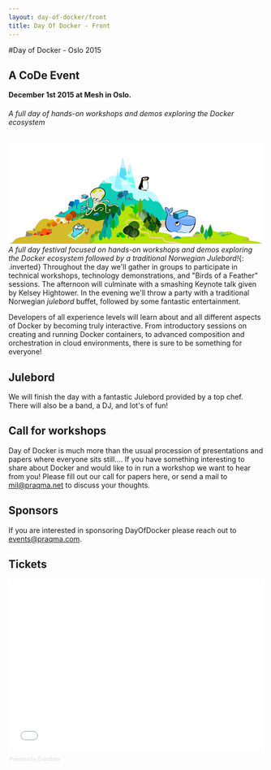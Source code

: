 ```yaml
---
layout: day-of-docker/front
title: Day Of Docker - Front
---
```


#Day of Docker - Oslo 2015

## A CoDe Event

__December 1st 2015 at Mesh in Oslo.__

###### A full day of hands-on workshops and demos exploring the Docker ecosystem

![Day of Docker](/day-of-docker-osl15/images/island_1.png) _A full day festival focused on hands-on workshops and demos exploring the Docker ecosystem followed by a traditional Norwegian Julebord!_{: .inverted} Throughout the day we'll gather in groups to participate in technical workshops, technology demonstrations, and "Birds of a Feather" sessions. The afternoon will culminate with a smashing Keynote talk given by Kelsey Hightower. In the evening we'll throw a party with a traditional Norwegian _julebord_ buffet, followed by some fantastic entertainment.

Developers of all experience levels will learn about and all different aspects of Docker by becoming truly interactive. From introductory sessions on creating and running Docker containers, to advanced composition and orchestration in cloud environments, there is sure to be something for everyone!

## Julebord
We will finish the day with a fantastic Julebord provided by a top chef. There will also be a band, a DJ, and lot's of fun!

## Call for workshops
Day of Docker is much more than the usual procession of presentations and papers where everyone sits still.... If you have something interesting to share about Docker and would like to in run a workshop we want to hear from you!  Please fill out our call for papers here, or send a mail to [mil@praqma.net](mailto:mil@praqma.net) to discuss your thoughts.

## Sponsors
If you are interested in sponsoring DayOfDocker please reach out to [events@praqma.com](events@praqma.com).

## Tickets
<div style="width:100%; text-align:left;" ><iframe  src="//eventbrite.com/tickets-external?eid=18551159016&ref=etckt" frameborder="0" height="339" width="100%" vspace="0" hspace="0" marginheight="5" marginwidth="5" scrolling="auto" allowtransparency="true"></iframe><div style="font-family:Helvetica, Arial; font-size:10px; padding:5px 0 5px; margin:2px; width:100%; text-align:left;" ><a class="powered-by-eb" style="color: #dddddd; text-decoration: none;" target="_blank" href="http://www.eventbrite.com/r/etckt">Powered by Eventbrite</a></div></div>
